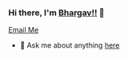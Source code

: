### Hi there, I'm [Bhargav!!](https://bhargav.work) 👋
<a href="mailto:gangapurambhargav1@gmail.com">Email Me</a><br>
- 💬 Ask me about anything [here](https://github.com/gangapurambhargav/Stats/issues)
